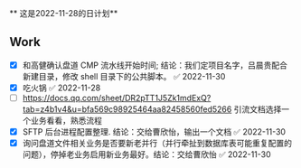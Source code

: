 ** 这是2022-11-28的日计划**

## Work
- [x] 和高健确认盘道 CMP 流水线开始时间; 结论：我们定项目名字，吕晨贵配合新建目录，修改 shell 目录下的公共脚本。 ✅ 2022-11-30
- [x] 吃火锅 ✅ 2022-11-28
- [ ] https://docs.qq.com/sheet/DR2pTT1J5Zk1mdExQ?tab=z4b1v4&u=bfa569c98925464aa82458560fed5266 引流文档选择一个业务看看，熟悉流程
- [x] SFTP 后台进程配置整理. 结论：交给曹欣怡，输出一个文档 ✅ 2022-11-30
- [x] 询问盘道文件相关业务是否要新老并行（并行牵扯到数据库表可能重复配置的问题），停掉老业务启用新业务最好。结论：交给曹欣怡 ✅ 2022-11-30